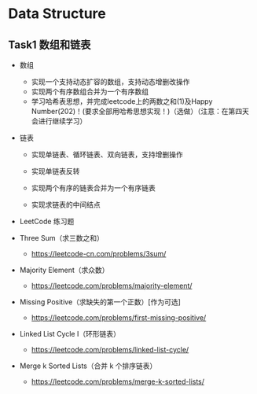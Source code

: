 # Data Structure

## Task1 数组和链表

- 数组

  - 实现一个支持动态扩容的数组，支持动态增删改操作
  - 实现两个有序数组合并为一个有序数组
  - 学习哈希表思想，并完成leetcode上的两数之和(1)及Happy Number(202)！(要求全部用哈希思想实现！)（选做）（注意：在第四天会进行继续学习）

- 链表

  - 实现单链表、循环链表、双向链表，支持增删操作

  - 实现单链表反转

  - 实现两个有序的链表合并为一个有序链表

  - 实现求链表的中间结点

-  LeetCode 练习题

  - Three Sum（求三数之和）
    - https://leetcode-cn.com/problems/3sum/

  - Majority Element（求众数）
    - https://leetcode.com/problems/majority-element/

  - Missing Positive（求缺失的第一个正数）[作为可选]
    - https://leetcode.com/problems/first-missing-positive/

  - Linked List Cycle I（环形链表）
    - https://leetcode.com/problems/linked-list-cycle/

  - Merge k Sorted Lists（合并 k 个排序链表）
    - https://leetcode.com/problems/merge-k-sorted-lists/